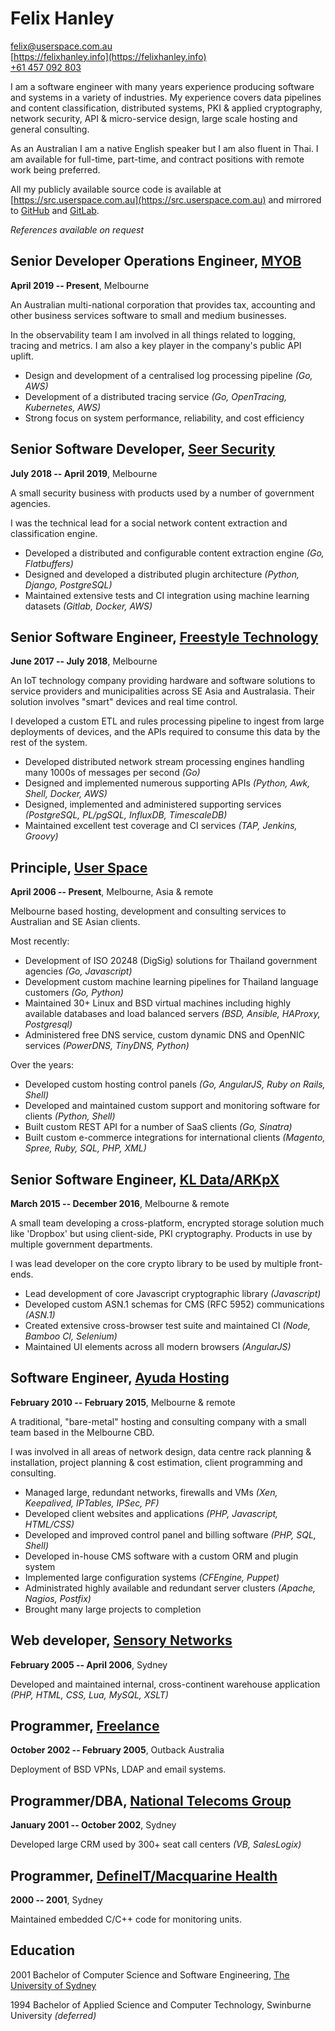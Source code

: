 # Felix Hanley

<felix@userspace.com.au>  
[https://felixhanley.info](https://felixhanley.info)  
[+61 457 092 803](tel:+61457092803)  

I am a software engineer with many years experience producing software and
systems in a variety of industries. My experience covers data pipelines and
content classification, distributed systems, PKI & applied cryptography,
network security, API & micro-service design, large scale hosting and general
consulting.

As an Australian I am a native English speaker but I am also fluent in Thai. I
am available for full-time, part-time, and contract positions with remote work
being preferred.

All my publicly available source code is available at
[https://src.userspace.com.au](https://src.userspace.com.au) and
mirrored to [GitHub](https://github.com/felix) and
[GitLab](https://gitlab.com/xilef).

_References available on request_


## Senior Developer Operations Engineer, [MYOB](https://myob.com)

**April 2019 -- Present**, Melbourne

An Australian multi-national corporation that provides tax, accounting and other
business services software to small and medium businesses.

In the observability team I am involved in all things related to logging,
tracing and metrics. I am also a key player in the company's public API uplift.

- Design and development of a centralised log processing pipeline _(Go, AWS)_
- Development of a distributed tracing service _(Go, OpenTracing, Kubernetes, AWS)_
- Strong focus on system performance, reliability, and cost efficiency


## Senior Software Developer, [Seer Security](https://seersec.com.au)

**July 2018 -- April 2019**, Melbourne

A small security business with products used by a number of government
agencies.

I was the technical lead for a social network content extraction and
classification engine.

- Developed a distributed and configurable content extraction engine _(Go, Flatbuffers)_
- Designed and developed a distributed plugin architecture _(Python, Django, PostgreSQL)_
- Maintained extensive tests and CI integration using machine learning datasets _(Gitlab, Docker, AWS)_


## Senior Software Engineer, [Freestyle Technology](https://freestyleiot.com)

**June 2017 -- July 2018**, Melbourne

An IoT technology company providing hardware and software solutions to service
providers and municipalities across SE Asia and Australasia. Their solution
involves "smart" devices and real time control.

I developed a custom ETL and rules processing pipeline to ingest from large
deployments of devices, and the APIs required to consume this data by the rest
of the system.

- Developed distributed network stream processing engines handling many 1000s of messages per second _(Go)_
- Designed and implemented numerous supporting APIs _(Python, Awk, Shell, Docker, AWS)_
- Designed, implemented and administered supporting services _(PostgreSQL, PL/pgSQL, InfluxDB, TimescaleDB)_
- Maintained excellent test coverage and CI services _(TAP, Jenkins, Groovy)_


## Principle, [User Space](https://userspace.com.au)

**April 2006 -- Present**, Melbourne, Asia & remote

Melbourne based hosting, development and consulting services to Australian and
SE Asian clients.

Most recently:

- Development of ISO 20248 (DigSig) solutions for Thailand government agencies _(Go, Javascript)_
- Development custom machine learning pipelines for Thailand language customers _(Go, Python)_
- Maintained 30+ Linux and BSD virtual machines including highly available databases and load balanced servers _(BSD, Ansible, HAProxy, Postgresql)_
- Administered free DNS service, custom dynamic DNS and OpenNIC services _(PowerDNS, TinyDNS, Python)_

Over the years:

- Developed custom hosting control panels _(Go, AngularJS, Ruby on Rails, Shell)_
- Developed and maintained custom support and monitoring software for clients _(Python, Shell)_
- Built custom REST API for a number of SaaS clients _(Go, Sinatra)_
- Built custom e-commerce integrations for international clients _(Magento, Spree, Ruby, SQL, PHP, XML)_


## Senior Software Engineer, [KL Data/ARKpX](https://web.archive.org/web/20161203050431/http://arkpx.com)

**March 2015 -- December 2016**, Melbourne & remote

A small team developing a cross-platform, encrypted storage solution much like
'Dropbox' but using client-side, PKI cryptography. Products in use by multiple
government departments.

I was lead developer on the core crypto library to be used by multiple front-ends.

- Lead development of core Javascript cryptographic library _(Javascript)_
- Developed custom ASN.1 schemas for CMS (RFC 5952) communications _(ASN.1)_
- Created extensive cross-browser test suite and maintained CI _(Node, Bamboo CI, Selenium)_
- Maintained UI elements across all modern browsers _(AngularJS)_


## Software Engineer, [Ayuda Hosting](http://ayudahosting.com.au)

**February 2010 -- February 2015**, Melbourne & remote

A traditional, "bare-metal" hosting and consulting company with a small team
based in the Melbourne CBD.

I was involved in all areas of network design, data centre rack planning &
installation, project planning & cost estimation, client programming and
consulting.

- Managed large, redundant networks, firewalls and VMs _(Xen, Keepalived, IPTables, IPSec, PF)_
- Developed client websites and applications _(PHP, Javascript, HTML/CSS)_
- Developed and improved control panel and billing software _(PHP, SQL, Shell)_
- Developed in-house CMS software with a custom ORM and plugin system
- Implemented large configuration systems _(CFEngine, Puppet)_
- Administrated highly available and redundant server clusters _(Apache, Nagios, Postfix)_
- Brought many large projects to completion


## Web developer, [Sensory Networks](https://web.archive.org/web/20070105091228/http://www.sensorynetworks.com)

**February 2005 -- April 2006**, Sydney

Developed and maintained internal, cross-continent warehouse application _(PHP, HTML, CSS, Lua, MySQL, XSLT)_


## Programmer, [Freelance](http://felixhanley.info)

**October 2002 -- February 2005**, Outback Australia

Deployment of BSD VPNs, LDAP and email systems.


## Programmer/DBA, [National Telecoms Group](https://web.archive.org/web/20080718172405/http://www.ntgroup.com.au/)

**January 2001 -- October 2002**, Sydney

Developed large CRM used by 300+ seat call centers _(VB, SalesLogix)_


## Programmer, [DefineIT/Macquarine Health](http://machealth.com.au)

**2000 -- 2001**, Sydney

Maintained embedded C/C++ code for monitoring units.


## Education

2001 Bachelor of Computer Science and Software Engineering, [The University of Sydney](https://sydney.edu.au/)

1994 Bachelor of Applied Science and Computer Technology, Swinburne University _(deferred)_
